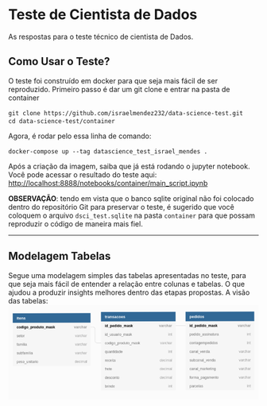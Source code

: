 # Teste de Cientista de Dados
As respostas para o teste técnico de cientista de Dados.

## Como Usar o Teste?
O teste foi construído em docker para que seja mais fácil de ser reproduzido. Primeiro passo é dar um git clone e entrar na pasta de container 

```shell
git clone https://github.com/israelmendez232/data-science-test.git
cd data-science-test/container
```

Agora, é rodar pelo essa linha de comando:
```shel
docker-compose up --tag datascience_test_israel_mendes .
```

Após a criação da imagem, saiba que já está rodando o jupyter notebook. Você pode acessar o resultado do teste aqui: [http://localhost:8888/notebooks/container/main_script.ipynb](http://localhost:8888/notebooks/container/main_script.ipynb)

**OBSERVAÇÃO**: tendo em vista que o banco sqlite original não foi colocado dentro do repositório Git para preservar o teste, é sugerido que você coloquem o arquivo `dsci_test.sqlite` na pasta `container` para que possam reproduzir o código de maneira mais fiel.

---

## Modelagem Tabelas

Segue uma modelagem simples das tabelas apresentadas no teste, para que seja mais fácil de entender a relação entre colunas e tabelas. O que ajudou a produzir insights melhores dentro das etapas propostas. A visão das tabelas: <br>
![Modelagem Tabela](modelagem_tabelas.png)

